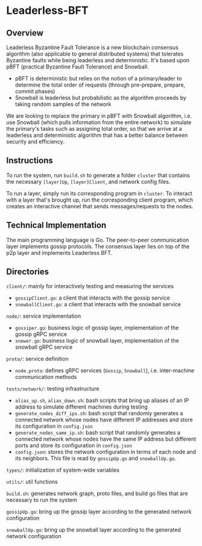 # Leaderless-BFT
## Overview
Leaderless Byzantine Fault Tolerance is a new blockchain consensus algorithm (also applicable to general distributed systems) that tolerates Byzantine faults while being leaderless and deterministic. It's based upon pBFT (practical Byzantine Fault Tolerance) and Snowball. 
* pBFT is deterministic but relies on the notion of a primary/leader to determine the total order of requests (through pre-prepare, prepare, commit phases)
* Snowball is leaderless but probabilistic as the algorithm proceeds by taking random samples of the network

We are looking to replace the primary in pBFT with Snowball algorithm, i.e. use Snowball (which pulls information from the entire network) to simulate the primary's tasks such as assigning total order, so that we arrive at a leaderless and deterministic algorithm that has a better balance between security and efficiency.

## Instructions
To run the system, run `build.sh` to generate a folder `cluster` that contains the necessary `[layer]Up`, `[layer]Client`, and network config files.

To run a layer, simply run its corresponding program in `cluster`.
To interact with a layer that's brought up, run the corresponding client program, which creates an interactive channel that sends messages/requests to the nodes.

## Technical Implementation
The main programming language is Go. The peer-to-peer communication layer implements gossip protocols. The consensus layer lies on top of the p2p layer and implements Leaderless BFT.

## Directories
`client/`: mainly for interactively testing and measuring the services
* `gossipClient.go`: a client that interacts with the gossip service
* `snowballClient.go`: a client that interacts with the snowball service

`node/`: service implementation
* `gossiper.go`: business logic of gossip layer, implementation of the gossip gRPC service
* `snower.go`: business logic of snowball layer, implementation of the snowball gRPC service

`proto/`: service definition
* `node.proto`: defines gRPC services (`Gossip`, `Snowball`), i.e. inter-machine communication methods

`tests/network/`: testing infrastructure
* `alias_up.sh`, `alias_down.sh`: bash scripts that bring up aliases of an IP address to simulate different machines during testing
* `generate_nodes_diff_ips.sh`: bash script that randomly generates a connected network whose nodes have different IP addresses and store its configuration in `config.json`
* `generate_nodes_same_ip.sh`: bash script that randomly generates a connected network whose nodes have the same IP address but different ports and store its configuration in `config.json`
* `config.json`: stores the network configuration in terms of each node and its neighbors. This file is read by `gossipUp.go` and `snowballUp.go`.

`types/`: initialization of system-wide variables

`utils/`: util functions

`build.sh`: generates network graph, proto files, and build go files that are necessary to run the system

`gossipUp.go`: bring up the gossip layer according to the generated network configuration

`snowballUp.go`: bring up the snowball layer according to the generated network configuration

